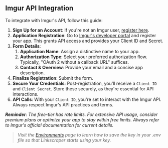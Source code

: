 ## Imgur API Integration

To integrate with Imgur's API, follow this guide:

1. **Sign Up for an Account**: If you're not an Imgur user, [register here](https://imgur.com/).
2. **Application Registration**: Go to [Imgur&#39;s developer portal](https://api.imgur.com/oauth2/addclient) and register your app. This grants API access and provides your Client ID and Secret.
3. **Form Details**:
   1. **Application Name**: Assign a distinctive name to your app.
   2. **Authorization Type**: Select your preferred authorization flow. Typically, "OAuth 2 without a callback URL" suffices.
   3. **Contact & Overview**: Provide your email and a concise app description.
4. **Finalize Registration**: Submit the form.
5. **Secure Your Credentials**: Post-registration, you'll receive a `Client ID` and `Client Secret`. Store these securely, as they're essential for API interactions.
6. **API Calls**: With your `Client ID`, you're set to interact with the Imgur API. Always respect Imgur's API practices and terms.

***Reminder**: The free-tier has rate limits. For extensive API usage, consider premium plans or optimize your app to stay within free limits. Always refer to Imgur's official documentation for current details.*

> *Visit the [Environments](../../settings/env.md) page to learn how to save the key in your .env file so that Linkscraper starts using your key.*
